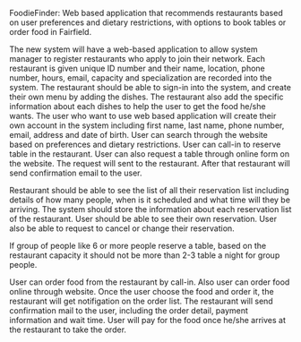 FoodieFinder: Web based application that recommends restaurants based on user preferences and dietary restrictions, with options to book tables or order food in Fairfield.

The new system will have a web-based application to allow system manager to register restaurants who apply to join their network. Each restaurant is given unique ID number and their name, location, phone number, hours, email, capacity and specialization are recorded into the system. The restaurant should be able to sign-in into the system, and create their own menu by adding the dishes. The restaurant also add the specific information about each dishes to help the user to get the food he/she wants. The user who want to use web based application will create their own account in the system including first name, last name, phone number, email, address and date of birth. User can search through the website based on preferences and dietary restrictions. User can call-in to reserve table in the restaurant. User can also request a table through online form on the website. The request will sent to the restaurant. After that restaurant will send confirmation email to the user. 

Restaurant should be able to see the list of all their reservation list including details of how many people, when is it scheduled and what time will they be arriving. The system should store the information about each reservation list of the restaurant. User should be able to see their own reservation. User also be able to request to cancel or change their reservation.

If group of people like 6 or more people reserve a table, based on the restaurant capacity it should not be more than 2-3 table a night for group people.

User can order food from the restaurant by call-in. Also user can order food online through website. Once the user choose the food and order it, the restaurant will get notifigation on the order list. The restaurant will send confirmation mail to the user, including the order detail, payment information and wait time. User will pay for the food once he/she arrives at the restaurant to take the order. 